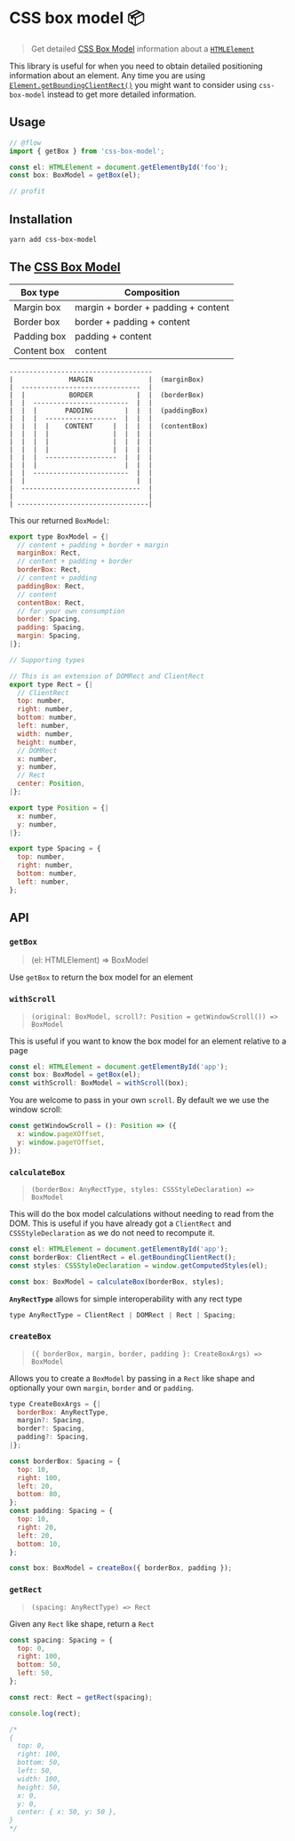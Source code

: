 # CSS box model 📦

> Get detailed [CSS Box Model](https://developer.mozilla.org/en-US/docs/Web/CSS/CSS_Box_Model/Introduction_to_the_CSS_box_model) information about a [`HTMLElement`](https://developer.mozilla.org/en-US/docs/Web/API/HTMLElement)

This library is useful for when you need to obtain detailed positioning information about an element. Any time you are using [`Element.getBoundingClientRect()`](https://developer.mozilla.org/en-US/docs/Web/API/Element/getBoundingClientRect) you might want to consider using `css-box-model` instead to get more detailed information.

## Usage

```js
// @flow
import { getBox } from 'css-box-model';

const el: HTMLElement = document.getElementById('foo');
const box: BoxModel = getBox(el);

// profit
```

## Installation

```bash
yarn add css-box-model
```

## The [CSS Box Model](https://developer.mozilla.org/en-US/docs/Web/CSS/CSS_Box_Model/Introduction_to_the_CSS_box_model)

| Box type    | Composition                         |
| ----------- | ----------------------------------- |
| Margin box  | margin + border + padding + content |
| Border box  | border + padding + content          |
| Padding box | padding + content                   |
| Content box | content                             |

```
------------------------------------
|              MARGIN              |  (marginBox)
|  ------------------------------  |
|  |           BORDER           |  |  (borderBox)
|  |  ------------------------  |  |
|  |  |       PADDING        |  |  |  (paddingBox)
|  |  |  ------------------  |  |  |
|  |  |  |    CONTENT     |  |  |  |  (contentBox)
|  |  |  |                |  |  |  |
|  |  |  |                |  |  |  |
|  |  |  |                |  |  |  |
|  |  |  ------------------  |  |  |
|  |  |                      |  |  |
|  |  ------------------------  |  |
|  |                            |  |
|  ------------------------------  |
|                                  |
| ---------------------------------|
```

This our returned `BoxModel`:

```js
export type BoxModel = {|
  // content + padding + border + margin
  marginBox: Rect,
  // content + padding + border
  borderBox: Rect,
  // content + padding
  paddingBox: Rect,
  // content
  contentBox: Rect,
  // for your own consumption
  border: Spacing,
  padding: Spacing,
  margin: Spacing,
|};

// Supporting types

// This is an extension of DOMRect and ClientRect
export type Rect = {|
  // ClientRect
  top: number,
  right: number,
  bottom: number,
  left: number,
  width: number,
  height: number,
  // DOMRect
  x: number,
  y: number,
  // Rect
  center: Position,
|};

export type Position = {|
  x: number,
  y: number,
|};

export type Spacing = {
  top: number,
  right: number,
  bottom: number,
  left: number,
};
```

## API

### `getBox`

> (el: HTMLElement) => BoxModel

Use `getBox` to return the box model for an element

### `withScroll`

> `(original: BoxModel, scroll?: Position = getWindowScroll()) => BoxModel`

This is useful if you want to know the box model for an element relative to a page

```js
const el: HTMLElement = document.getElementById('app');
const box: BoxModel = getBox(el);
const withScroll: BoxModel = withScroll(box);
```

You are welcome to pass in your own `scroll`. By default we we use the window scroll:

```js
const getWindowScroll = (): Position => ({
  x: window.pageXOffset,
  y: window.pageYOffset,
});
```

### `calculateBox`

> `(borderBox: AnyRectType, styles: CSSStyleDeclaration) => BoxModel`

This will do the box model calculations without needing to read from the DOM. This is useful if you have already got a `ClientRect` and `CSSStyleDeclaration` as we do not need to recompute it.

```js
const el: HTMLElement = document.getElementById('app');
const borderBox: ClientRect = el.getBoundingClientRect();
const styles: CSSStyleDeclaration = window.getComputedStyles(el);

const box: BoxModel = calculateBox(borderBox, styles);
```

**`AnyRectType`** allows for simple interoperability with any rect type

```js
type AnyRectType = ClientRect | DOMRect | Rect | Spacing;
```

### `createBox`

> `({ borderBox, margin, border, padding }: CreateBoxArgs) => BoxModel`

Allows you to create a `BoxModel` by passing in a `Rect` like shape and optionally your own `margin`, `border` and or `padding`.

```js
type CreateBoxArgs = {|
  borderBox: AnyRectType,
  margin?: Spacing,
  border?: Spacing,
  padding?: Spacing,
|};
```

```js
const borderBox: Spacing = {
  top: 10,
  right: 100,
  left: 20,
  bottom: 80,
};
const padding: Spacing = {
  top: 10,
  right: 20,
  left: 20,
  bottom: 10,
};

const box: BoxModel = createBox({ borderBox, padding });
```

### `getRect`

> `(spacing: AnyRectType) => Rect`

Given any `Rect` like shape, return a `Rect`

```js
const spacing: Spacing = {
  top: 0,
  right: 100,
  bottom: 50,
  left: 50,
};

const rect: Rect = getRect(spacing);

console.log(rect);

/*
{
  top: 0,
  right: 100,
  bottom: 50,
  left: 50,
  width: 100,
  height: 50,
  x: 0,
  y: 0,
  center: { x: 50, y: 50 },
}
*/
```
